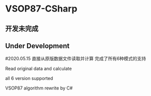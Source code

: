 # VSOP87-CSharp
## 开发未完成
## Under Development
#2020.05.15 
直接从原版数据文件读取并计算
完成了所有6种模式的支持

Read original data and calculate

all 6 version supported



 VSOP87 algorithm rewrite by C#
